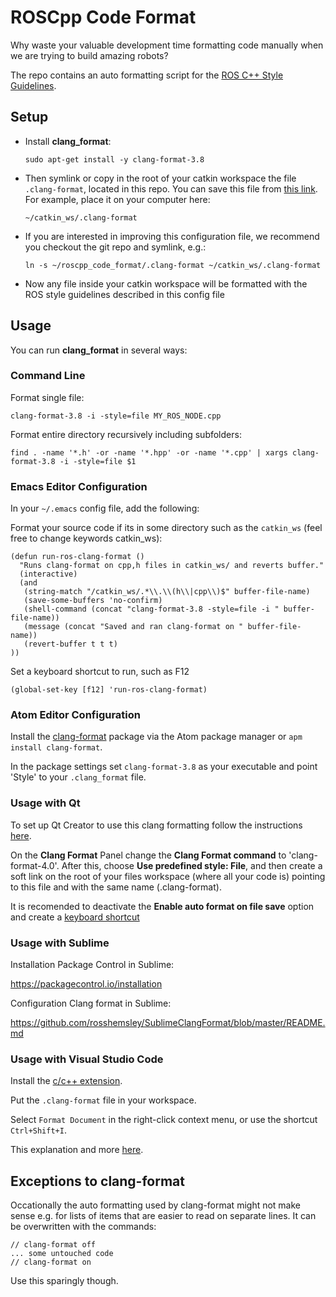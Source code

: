 # ROSCpp Code Format

Why waste your valuable development time formatting code manually when we are trying to build amazing robots?

The repo contains an auto formatting script for the [ROS C++ Style Guidelines](http://wiki.ros.org/CppStyleGuide).

## Setup

 * Install **clang_format**:

   ``sudo apt-get install -y clang-format-3.8``

 * Then symlink or copy in the root of your catkin workspace the file ``.clang-format``, located in this repo. You can save this file from [this link](https://raw.githubusercontent.com/davetcoleman/roscpp_code_format/master/.clang-format). For example, place it on your computer here:

   ``~/catkin_ws/.clang-format``

 * If you are interested in improving this configuration file, we recommend you checkout the git repo and symlink, e.g.:

   ``ln -s ~/roscpp_code_format/.clang-format ~/catkin_ws/.clang-format``

 * Now any file inside your catkin workspace will be formatted with the ROS style guidelines described in this config file

## Usage

You can run **clang_format** in several ways:

### Command Line

Format single file:

    clang-format-3.8 -i -style=file MY_ROS_NODE.cpp

Format entire directory recursively including subfolders:

    find . -name '*.h' -or -name '*.hpp' -or -name '*.cpp' | xargs clang-format-3.8 -i -style=file $1

### Emacs Editor Configuration

In your ``~/.emacs`` config file, add the following:

Format your source code if its in some directory such as the ``catkin_ws`` (feel free to change keywords catkin_ws):

```
(defun run-ros-clang-format ()
  "Runs clang-format on cpp,h files in catkin_ws/ and reverts buffer."
  (interactive)
  (and
   (string-match "/catkin_ws/.*\\.\\(h\\|cpp\\)$" buffer-file-name)
   (save-some-buffers 'no-confirm)
   (shell-command (concat "clang-format-3.8 -style=file -i " buffer-file-name))
   (message (concat "Saved and ran clang-format on " buffer-file-name))
   (revert-buffer t t t)
))
```

Set a keyboard shortcut to run, such as F12

    (global-set-key [f12] 'run-ros-clang-format)

### Atom Editor Configuration

Install the [clang-format](https://atom.io/packages/clang-format) package via the Atom package manager or ``apm install clang-format``.

In the package settings set ``clang-format-3.8`` as your executable and point 'Style' to your ``.clang_format`` file.

### Usage with Qt

To set up Qt Creator to use this clang formatting follow the instructions [here](http://doc.qt.io/qtcreator/creator-beautifier.html).

On the **Clang Format** Panel change the **Clang Format command** to 'clang-format-4.0'. After this, choose **Use predefined style: File**, and then create a soft link on the root of your files workspace (where all your code is) pointing to this file and with the same name (.clang-format).

It is recomended to deactivate the **Enable auto format on file save** option and create a [keyboard shortcut](http://doc.qt.io/qtcreator/creator-keyboard-shortcuts.html)

### Usage with Sublime

Installation Package Control in Sublime:

https://packagecontrol.io/installation

Configuration Clang format in Sublime:

https://github.com/rosshemsley/SublimeClangFormat/blob/master/README.md

### Usage with Visual Studio Code

Install the [c/c++ extension](https://marketplace.visualstudio.com/items?itemName=ms-vscode.cpptools).

Put the ``.clang-format`` file in your workspace.

Select ``Format Document`` in the right-click context menu, or use the shortcut ``Ctrl+Shift+I``.

This explanation and more [here](https://code.visualstudio.com/docs/languages/cpp#_code-formatting).

## Exceptions to clang-format

Occationally the auto formatting used by clang-format might not make sense e.g. for lists of items that are easier to read on separate lines. It can be overwritten with the commands:

```
// clang-format off
... some untouched code
// clang-format on
```

Use this sparingly though.
